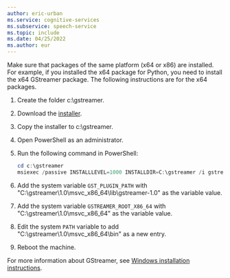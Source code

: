 ```yaml
---
author: eric-urban
ms.service: cognitive-services
ms.subservice: speech-service
ms.topic: include
ms.date: 04/25/2022
ms.author: eur
---
```


Make sure that packages of the same platform (x64 or x86) are installed. For example, if you installed the x64 package for Python, you need to install the x64 GStreamer package. The following instructions are for the x64 packages.

1. Create the folder c:\gstreamer.
1. Download the [installer](https://gstreamer.freedesktop.org/data/pkg/windows/1.18.3/msvc/gstreamer-1.0-msvc-x86_64-1.18.3.msi).
1. Copy the installer to c:\gstreamer.
1. Open PowerShell as an administrator.
1. Run the following command in PowerShell:

    ```powershell
    cd c:\gstreamer
    msiexec /passive INSTALLLEVEL=1000 INSTALLDIR=C:\gstreamer /i gstreamer-1.0-msvc-x86_64-1.18.3.msi
    ```

1. Add the system variable `GST_PLUGIN_PATH` with "C:\gstreamer\1.0\msvc_x86_64\lib\gstreamer-1.0" as the variable value.
1. Add the system variable `GSTREAMER_ROOT_X86_64` with "C:\gstreamer\1.0\msvc_x86_64" as the variable value.
1. Edit the system `PATH` variable to add "C:\gstreamer\1.0\msvc_x86_64\bin" as a new entry.
1. Reboot the machine.

For more information about GStreamer, see [Windows installation instructions](https://gstreamer.freedesktop.org/documentation/installing/on-windows.html?gi-language=c).
